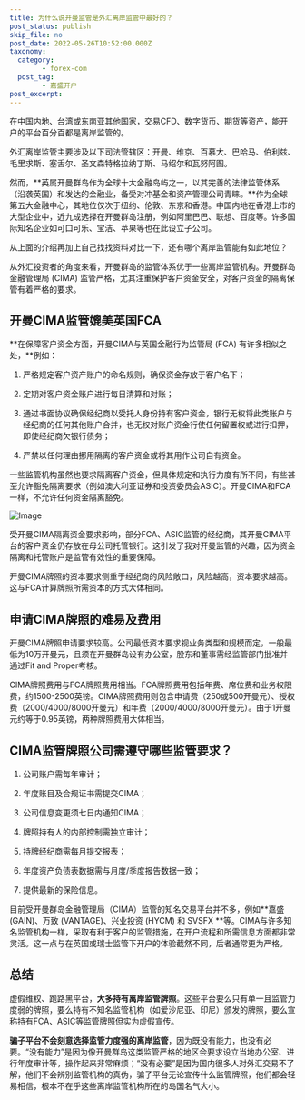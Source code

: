 ```yaml
---
title: 为什么说开曼监管是外汇离岸监管中最好的？
post_status: publish
skip_file: no
post_date: 2022-05-26T10:52:00.000Z
taxonomy:
  category:
        - forex-com
  post_tag:
        - 嘉盛开户
post_excerpt: 
---
```

在中国内地、台湾或东南亚其他国家，交易CFD、数字货币、期货等资产，能开户的平台百分百都是离岸监管的。

外汇离岸监管主要涉及以下司法管辖区：开曼、维京、百慕大、巴哈马、伯利兹、毛里求斯、塞舌尔、圣文森特格拉纳丁斯、马绍尔和瓦努阿图。

然而，**英属开曼群岛作为全球十大金融岛屿之一，以其完善的法律监管体系（沿袭英国）和发达的金融业，备受对冲基金和资产管理公司青睐。**作为全球第五大金融中心，其地位仅次于纽约、伦敦、东京和香港。中国内地在香港上市的大型企业中，近九成选择在开曼群岛注册，例如阿里巴巴、联想、百度等。许多国际知名企业如可口可乐、宝洁、苹果等也在此设立子公司。

从上面的介绍再加上自己找找资料对比一下，还有哪个离岸监管能有如此地位？

从外汇投资者的角度来看，开曼群岛的监管体系优于一些离岸监管机构。开曼群岛金融管理局 (CIMA) 监管严格，尤其注重保护客户资金安全，对客户资金的隔离保管有着严格的要求。

## 开曼CIMA监管媲美英国FCA

**在保障客户资金方面，开曼CIMA与英国金融行为监管局 (FCA) 有许多相似之处，**例如：

1. 严格规定客户资产账户的命名规则，确保资金存放于客户名下；

1. 定期对客户资金账户进行每日清算和对账；

1. 通过书面协议确保经纪商以受托人身份持有客户资金，银行无权将此类账户与经纪商的任何其他账户合并，也无权对账户资金行使任何留置权或进行扣押，即使经纪商欠银行债务；

1. 严禁以任何理由挪用隔离的客户资金或将其用作公司自有资金。

一些监管机构虽然也要求隔离客户资金，但具体规定和执行力度有所不同，有些甚至允许豁免隔离要求（例如澳大利亚证券和投资委员会ASIC）。开曼CIMA和FCA一样，不允许任何资金隔离豁免。

![Image](https://prod-files-secure.s3.us-west-2.amazonaws.com/39ed1227-6d7d-4570-be36-9ccd4a2c4241/bd849744-3fcb-4a37-8312-357962c8f065/image.png?X-Amz-Algorithm=AWS4-HMAC-SHA256&X-Amz-Content-Sha256=UNSIGNED-PAYLOAD&X-Amz-Credential=ASIAZI2LB466T4LHKYGN%2F20251030%2Fus-west-2%2Fs3%2Faws4_request&X-Amz-Date=20251030T041333Z&X-Amz-Expires=3600&X-Amz-Security-Token=IQoJb3JpZ2luX2VjECwaCXVzLXdlc3QtMiJIMEYCIQDp%2BZ9c6Gm5XzXMeEBAAO5TO2NU1qr92Y723dZ3OeNGzQIhAKnn0RMWyM0OVKWYN0JmXmH61mN9SXBwDFZihmz2RlOVKogECOT%2F%2F%2F%2F%2F%2F%2F%2F%2F%2FwEQABoMNjM3NDIzMTgzODA1IgyF%2FEpL2cWqSwsKiyQq3APxXDve2%2FPw3t6Jep2T%2FTyiK6HQX9h1SuNcUKLjTXuLWPFyKrfMVh3KSxqteS4gC5Cep1S8cw7kRbEutEgWtONtvKK5xbeGhU143ihem4aiTlvQwxDoV0EgfE064uMJh8bS8dd0saMTNmxSP5W%2BNERMWOiu9YeSBe1RSjsYLSwRpAyH0VdnJCFML1flP11W7Sn6n48jwZ9DijJIrQntS4SeaOKukXkdweq7tB%2BC8hM%2F1CwabEqgipH7kyxRliSWAvVyjTzsoHIUJ5gtUCsrJIfU5opka2QRFSqzspbIW54z%2FEVTNYRMKqoeU8eghdvWf7Re%2FhQJbUMoM5EuJ%2FrSz5tukCuWSCD14eGs1HVl60a1%2FsMCKYXElTgrMyrzmn%2B0Y6vQyhj7fxRkretVyFZB52sHthCptAwpI97gbKQo9aIAUY3w65YLsNJX9z038xceN14V3TJbOySC2bKik1YL02LZvFh%2FkLR9Csea0XjF29Vbdskc3qcK4Fj%2FAdph%2BLBMCo6Q5F%2Fkz5TD7GK%2FopxOVPBCCKEDo9OGXhxAj%2FEKktv%2FQ6X1FnHwQOZCDNqotI4l8EBuYAWf2Ys0g9Tz6JIbetp0sEdQg51o7ijSeYIVt5S4CBXUTXT2xDOW8%2Fp64jCjs4vIBjqkAXe375giGu%2F1Mjn25NaVJdBVGS%2BBMLm1SuNn%2FQWqbXN8KzYyApjA8%2BWUukLmWj0HIi%2FF5rxRb%2FNUlMt3tLpOMwZe0tX2ZfEnFhBZmAXGxPoMMypHpzagmukITXAp5iZfvdvO6tdyf8mzuAJaw88lR2yPkMd%2BG%2FJTQi1r1tk17lO9PF6%2FJJwNJ3WDtCCJMHP9sb2FcMlLcV9ZqV14Tmgg4R9tdmuU&X-Amz-Signature=e0947515b31a77eca95e94a1e3bc25cbf76e18626ca13455c32eaa4aba9e94d6&X-Amz-SignedHeaders=host&x-amz-checksum-mode=ENABLED&x-id=GetObject)

受开曼CIMA隔离资金要求影响，部分FCA、ASIC监管的经纪商，其开曼CIMA平台的客户资金仍存放在母公司托管银行。这引发了我对开曼监管的兴趣，因为资金隔离和托管账户是监管有效性的重要保障。

开曼CIMA牌照的资本要求侧重于经纪商的风险敞口，风险越高，资本要求越高。这与FCA计算牌照所需资本的方式大体相同。

## **申请CIMA牌照的难易及费用**

开曼CIMA牌照申请要求较高。公司最低资本要求视业务类型和规模而定，一般最低为10万开曼元，且须在开曼群岛设有办公室，股东和董事需经监管部门批准并通过Fit and Proper考核。

CIMA牌照费用与FCA牌照费用相当。FCA牌照费用包括年费、席位费和业务权限费，约1500-2500英镑。CIMA牌照费用则包含申请费（250或500开曼元）、授权费（2000/4000/8000开曼元）和年费（2000/4000/8000开曼元）。由于1开曼元约等于0.95英镑，两种牌照费用大体相当。

## CIMA监管牌照公司需遵守哪些监管要求？

1. 公司账户需每年审计；

1. 年度账目及合规证书需提交CIMA；

1. 公司信息变更须七日内通知CIMA；

1. 牌照持有人的内部控制需独立审计；

1. 持牌经纪商需每月提交报表；

1. 年度资产负债表数据需与月度/季度报告数据一致；

1. 提供最新的保险信息。

目前受开曼群岛金融管理局（CIMA）监管的知名交易平台并不多，例如**嘉盛 (GAIN)、万致 (VANTAGE)、兴业投资 (HYCM) 和 SVSFX **等。CIMA与许多知名监管机构一样，采取有利于客户的监管措施，在开户流程和所需信息方面都非常灵活。这一点与在英国或瑞士监管下开户的体验截然不同，后者通常更为严格。

## 总结

虚假维权、跑路黑平台，**大多持有离岸监管牌照**。这些平台要么只有单一且监管力度弱的牌照，要么持有不知名监管机构（如爱沙尼亚、印尼）颁发的牌照，要么宣称持有FCA、ASIC等监管牌照但实为虚假宣传。

**骗子平台不会刻意选择监管力度强的离岸监管**，因为既没有能力，也没有必要。“没有能力”是因为像开曼群岛这类监管严格的地区会要求设立当地办公室、进行年度审计等，操作起来非常麻烦；“没有必要”是因为国内很多人对外汇交易不了解，他们不会辨别监管机构的真伪，骗子平台无论宣传什么监管牌照，他们都会轻易相信，根本不在乎这些离岸监管机构所在的岛国名气大小。